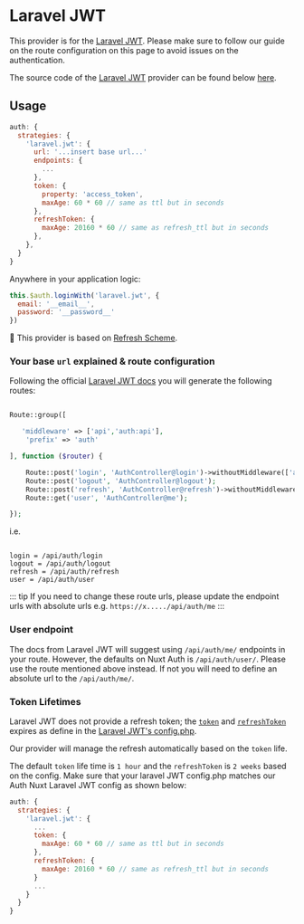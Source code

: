 # Laravel JWT

This provider is for the [Laravel JWT](https://github.com/tymondesigns/jwt-auth). Please make sure to follow our guide on the route configuration on this page to avoid issues on the authentication.

The source code of the [Laravel JWT](https://github.com/tymondesigns/jwt-auth) provider can be found below [here](https://github.com/nuxt-community/auth-module/blob/master/lib/providers/laraveljwt.js).


## Usage

```js
auth: {
  strategies: {
    'laravel.jwt': {
      url: '...insert base url...'
      endpoints: {
        ...
      },
      token: {
        property: 'access_token',
        maxAge: 60 * 60 // same as ttl but in seconds
      },
      refreshToken: {
        maxAge: 20160 * 60 // same as refresh_ttl but in seconds
      },
    },
  }
}
```

Anywhere in your application logic:

```js
this.$auth.loginWith('laravel.jwt', {
  email: '__email__',
  password: '__password__'
})
```

💁 This provider is based on [Refresh Scheme](../schemes/refresh.md).

### Your base `url` explained & route configuration

Following the official [Laravel JWT docs](https://jwt-auth.readthedocs.io/en/develop/quick-start/#add-some-basic-authentication-routes) you will generate the following routes:

```php

Route::group([

   'middleware' => ['api','auth:api'],
    'prefix' => 'auth'

], function ($router) {

    Route::post('login', 'AuthController@login')->withoutMiddleware(['auth:api']);
    Route::post('logout', 'AuthController@logout');
    Route::post('refresh', 'AuthController@refresh')->withoutMiddleware(['auth:api']);
    Route::get('user', 'AuthController@me');

});

```

i.e.

```

login = /api/auth/login
logout = /api/auth/logout
refresh = /api/auth/refresh
user = /api/auth/user

```

::: tip
If you need to change these route urls, please update the endpoint urls with absolute urls e.g. `https://x...../api/auth/me`
:::

### User endpoint

The docs from Laravel JWT will suggest using `/api/auth/me/` endpoints in your route. However, the defaults on Nuxt Auth is `/api/auth/user/`. Please use the route mentioned above instead. If not you will need to define an absolute url to the `/api/auth/me/`.

### Token Lifetimes

Laravel JWT does not provide a refresh token; the [`token`](https://github.com/tymondesigns/jwt-auth/blob/develop/config/config.php#L104) and [`refreshToken`](https://github.com/tymondesigns/jwt-auth/blob/develop/config/config.php#L123) expires as define in the [Laravel JWT's config.php](https://github.com/tymondesigns/jwt-auth/blob/develop/config/config.php).

Our provider will manage the refresh automatically based on the `token` life. 

The default `token` life time is `1 hour` and the `refreshToken` is `2 weeks` based on the config. Make sure that your laravel JWT config.php matches our Auth Nuxt Laravel JWT config as shown below:


```js
auth: {
  strategies: {
    'laravel.jwt': {
      ...
      token: {
        maxAge: 60 * 60 // same as ttl but in seconds
      },
      refreshToken: {
        maxAge: 20160 * 60 // same as refresh_ttl but in seconds
      }
      ...
    }
  }
}
```